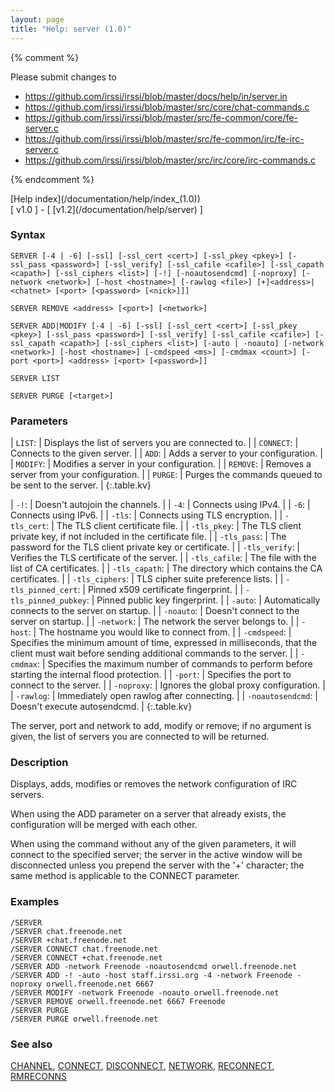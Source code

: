 ```yaml
---
layout: page
title: "Help: server (1.0)"
---
```


{% comment %}

Please submit changes to
- https://github.com/irssi/irssi/blob/master/docs/help/in/server.in
- https://github.com/irssi/irssi/blob/master/src/core/chat-commands.c
- https://github.com/irssi/irssi/blob/master/src/fe-common/core/fe-server.c
- https://github.com/irssi/irssi/blob/master/src/fe-common/irc/fe-irc-server.c
- https://github.com/irssi/irssi/blob/master/src/irc/core/irc-commands.c


{% endcomment %}
<nav markdown="1">
[Help index](/documentation/help/index_(1.0))
</nav>

<nav markdown="1">
[ v1.0 ] - [ [v1.2](/documentation/help/server) ]
</nav>

### Syntax ###

<div class="highlight irssisyntax"><pre style="\-\-cmdlen:6ch"><code><span class="synB">SERVER</span> <span class="syn10">[<span class="syn">-4</span> | <span class="syn">-6</span>]</span> <span class="syn10">[<span class="syn">-ssl</span>]</span> <span class="syn10">[<span class="syn">-ssl_cert</span> <span class="syn09">&lt;cert></span>]</span> <span class="syn10">[<span class="syn">-ssl_pkey</span> <span class="syn09">&lt;pkey></span>]</span> <span class="syn10">[<span class="syn">-ssl_pass</span> <span class="syn09">&lt;password></span>]</span> <span class="syn10">[<span class="syn">-ssl_verify</span>]</span> <span class="syn10">[<span class="syn">-ssl_cafile</span> <span class="syn09">&lt;cafile></span>]</span> <span class="syn10">[<span class="syn">-ssl_capath</span> <span class="syn09">&lt;capath></span>]</span> <span class="syn10">[<span class="syn">-ssl_ciphers</span> <span class="syn09">&lt;list></span>]</span> <span class="syn10">[<span class="syn">-!</span>]</span> <span class="syn10">[<span class="syn">-noautosendcmd</span>]</span> <span class="syn10">[<span class="syn">-noproxy</span>]</span> <span class="syn10">[<span class="syn">-network</span> <span class="syn09">&lt;network></span>]</span> <span class="syn10">[<span class="syn">-host</span> <span class="syn09">&lt;hostname></span>]</span> <span class="syn10">[<span class="syn">-rawlog</span> <span class="syn09">&lt;file></span>]</span> <span class="syn10">[<span class="syn">+</span>]</span><span class="synB05">&lt;address></span>|<span class="synB05">&lt;chatnet></span> <span class="syn10">[<span class="syn09">&lt;port></span> <span class="syn14">[<span class="syn13">&lt;password></span> <span class="syn13">[<span class="syn14">&lt;nick></span>]</span>]</span>]</span></code></pre></div>


<div class="highlight irssisyntax"><pre style="\-\-cmdlen:13ch"><code><span class="synB">SERVER</span> <span class="synB">REMOVE</span> <span class="synB05">&lt;address></span> <span class="syn10">[<span class="syn09">&lt;port></span>]</span> <span class="syn10">[<span class="syn09">&lt;network></span>]</span></code></pre></div>


<div class="highlight irssisyntax"><pre style="\-\-cmdlen:9ch"><code><span class="synB">SERVER</span> <span class="synB">ADD</span>|<span class="synB">MODIFY</span> <span class="syn10">[<span class="syn">-4</span> | <span class="syn">-6</span>]</span> <span class="syn10">[<span class="syn">-ssl</span>]</span> <span class="syn10">[<span class="syn">-ssl_cert</span> <span class="syn09">&lt;cert></span>]</span> <span class="syn10">[<span class="syn">-ssl_pkey</span> <span class="syn09">&lt;pkey></span>]</span> <span class="syn10">[<span class="syn">-ssl_pass</span> <span class="syn09">&lt;password></span>]</span> <span class="syn10">[<span class="syn">-ssl_verify</span>]</span> <span class="syn10">[<span class="syn">-ssl_cafile</span> <span class="syn09">&lt;cafile></span>]</span> <span class="syn10">[<span class="syn">-ssl_capath</span> <span class="syn09">&lt;capath></span>]</span> <span class="syn10">[<span class="syn">-ssl_ciphers</span> <span class="syn09">&lt;list></span>]</span> <span class="syn10">[<span class="syn">-auto</span> | <span class="syn">-noauto</span>]</span> <span class="syn10">[<span class="syn">-network</span> <span class="syn09">&lt;network></span>]</span> <span class="syn10">[<span class="syn">-host</span> <span class="syn09">&lt;hostname></span>]</span> <span class="syn10">[<span class="syn">-cmdspeed</span> <span class="syn09">&lt;ms></span>]</span> <span class="syn10">[<span class="syn">-cmdmax</span> <span class="syn09">&lt;count></span>]</span> <span class="syn10">[<span class="syn">-port</span> <span class="syn09">&lt;port></span>]</span> <span class="synB05">&lt;address></span> <span class="syn10">[<span class="syn09">&lt;port></span> <span class="syn14">[<span class="syn13">&lt;password></span>]</span>]</span></code></pre></div>


<div class="highlight irssisyntax"><pre style="\-\-cmdlen:10ch"><code><span class="synB">SERVER</span> <span class="synB">LIST</span></code></pre></div>


<div class="highlight irssisyntax"><pre style="\-\-cmdlen:12ch"><code><span class="synB">SERVER</span> <span class="synB">PURGE</span> <span class="syn10">[<span class="syn09">&lt;target></span>]</span></code></pre></div>



### Parameters ###


| `LIST`: |                Displays the list of servers you are connected to. |
| `CONNECT`: |             Connects to the given server. |
| `ADD`: |                 Adds a server to your configuration. |
| `MODIFY`: |              Modifies a server in your configuration. |
| `REMOVE`: |              Removes a server from your configuration. |
| `PURGE`: |               Purges the commands queued to be sent to the server. |
{:.table.kv}


| `-!`: |                  Doesn't autojoin the channels. |
| `-4`: |                  Connects using IPv4. |
| `-6`: |                  Connects using IPv6. |
| `-tls`: |                Connects using TLS encryption. |
| `-tls_cert`: |           The TLS client certificate file. |
| `-tls_pkey`: |           The TLS client private key, if not included in the certificate file. |
| `-tls_pass`: |           The password for the TLS client private key or certificate. |
| `-tls_verify`: |         Verifies the TLS certificate of the server. |
| `-tls_cafile`: |         The file with the list of CA certificates. |
| `-tls_capath`: |         The directory which contains the CA certificates. |
| `-tls_ciphers`: |        TLS cipher suite preference lists. |
| `-tls_pinned_cert`: |    Pinned x509 certificate fingerprint. |
| `-tls_pinned_pubkey`: |  Pinned public key fingerprint. |
| `-auto`: |               Automatically connects to the server on startup. |
| `-noauto`: |             Doesn't connect to the server on startup. |
| `-network`: |            The network the server belongs to. |
| `-host`: |               The hostname you would like to connect from. |
| `-cmdspeed`: |           Specifies the minimum amount of time, expressed in milliseconds, that the client must wait before sending additional commands to the server. |
| `-cmdmax`: |             Specifies the maximum number of commands to perform before starting the internal flood protection. |
| `-port`: |               Specifies the port to connect to the server. |
| `-noproxy`: |            Ignores the global proxy configuration. |
| `-rawlog`: |             Immediately open rawlog after connecting. |
| `-noautosendcmd`: |      Doesn't execute autosendcmd. |
{:.table.kv}

The server, port and network to add, modify or remove; if no argument is
given, the list of servers you are connected to will be returned.

### Description ###

Displays, adds, modifies or removes the network configuration of IRC
servers.

When using the ADD parameter on a server that already exists, the
configuration will be merged with each other.

When using the command without any of the given parameters, it will
connect to the specified server; the server in the active window will be
disconnected unless you prepend the server with the '+' character; the same
method is applicable to the CONNECT parameter.

### Examples ###

    /SERVER
    /SERVER chat.freenode.net
    /SERVER +chat.freenode.net
    /SERVER CONNECT chat.freenode.net
    /SERVER CONNECT +chat.freenode.net
    /SERVER ADD -network Freenode -noautosendcmd orwell.freenode.net
    /SERVER ADD -! -auto -host staff.irssi.org -4 -network Freenode -noproxy orwell.freenode.net 6667
    /SERVER MODIFY -network Freenode -noauto orwell.freenode.net
    /SERVER REMOVE orwell.freenode.net 6667 Freenode
    /SERVER PURGE
    /SERVER PURGE orwell.freenode.net

### See also ###
[CHANNEL](/documentation/help/channel), [CONNECT](/documentation/help/connect), [DISCONNECT](/documentation/help/disconnect), [NETWORK](/documentation/help/network_(1.0)), [RECONNECT](/documentation/help/reconnect), [RMRECONNS](/documentation/help/rmreconns)

